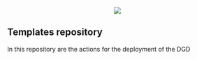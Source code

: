 <p align="center">
  <img src="https://avatars0.githubusercontent.com/u/44036562?s=100&v=4"/> 
</p>

## Templates repository

In this repository are the actions for the deployment of the DGD
